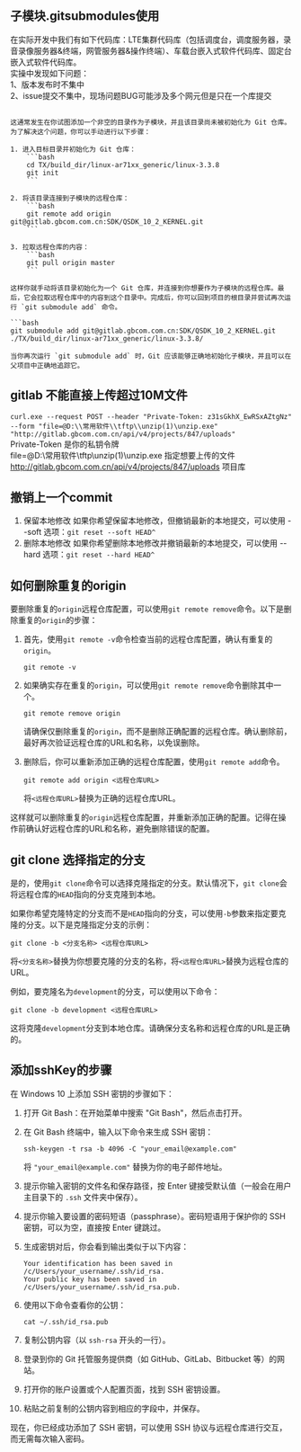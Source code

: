 ## 子模块.gitsubmodules使用
在实际开发中我们有如下代码库：LTE集群代码库（包括调度台，调度服务器，录音录像服务器&终端，网管服务器&操作终端）、车载台嵌入式软件代码库、固定台嵌入式软件代码库。  
实操中发现如下问题：  
1、版本发布时不集中  
2、issue提交不集中，现场问题BUG可能涉及多个网元但是只在一个库提交  

```

这通常发生在你试图添加一个非空的目录作为子模块，并且该目录尚未被初始化为 Git 仓库。为了解决这个问题，你可以手动进行以下步骤：

1. 进入目标目录并初始化为 Git 仓库：
    ```bash
    cd TX/build_dir/linux-ar71xx_generic/linux-3.3.8
    git init
    ```

2. 将该目录连接到子模块的远程仓库：
    ```bash
    git remote add origin git@gitlab.gbcom.com.cn:SDK/QSDK_10_2_KERNEL.git
    ```

3. 拉取远程仓库的内容：
    ```bash
    git pull origin master
    ```

这样你就手动将该目录初始化为一个 Git 仓库，并连接到你想要作为子模块的远程仓库。最后，它会拉取远程仓库中的内容到这个目录中。完成后，你可以回到项目的根目录并尝试再次运行 `git submodule add` 命令。

```bash
git submodule add git@gitlab.gbcom.com.cn:SDK/QSDK_10_2_KERNEL.git ./TX/build_dir/linux-ar71xx_generic/linux-3.3.8/

当你再次运行 `git submodule add` 时，Git 应该能够正确地初始化子模块，并且可以在父项目中正确地追踪它。

```





## gitlab 不能直接上传超过10M文件
`curl.exe --request POST --header "Private-Token: z31sGkhX_EwRSxAZtgNz" --form "file=@D:\\常用软件\\tftp\\unzip(1)\unzip.exe" "http://gitlab.gbcom.com.cn/api/v4/projects/847/uploads"`  
Private-Token 是你的私钥令牌  
file=@D:\\常用软件\\tftp\\unzip(1)\unzip.exe 指定想要上传的文件  
http://gitlab.gbcom.com.cn/api/v4/projects/847/uploads 项目库 

## 撤销上一个commit  
1. 保留本地修改
如果你希望保留本地修改，但撤销最新的本地提交，可以使用 --soft 选项：`git reset --soft HEAD^`
2. 删除本地修改
如果你希望删除本地修改并撤销最新的本地提交，可以使用 --hard 选项：`git reset --hard HEAD^`

## 如何删除重复的origin  
要删除重复的`origin`远程仓库配置，可以使用`git remote remove`命令。以下是删除重复的`origin`的步骤：

1. 首先，使用`git remote -v`命令检查当前的远程仓库配置，确认有重复的`origin`。

   ```
   git remote -v
   ```

2. 如果确实存在重复的`origin`，可以使用`git remote remove`命令删除其中一个。

   ```
   git remote remove origin
   ```

   请确保仅删除重复的`origin`，而不是删除正确配置的远程仓库。确认删除前，最好再次验证远程仓库的URL和名称，以免误删除。

3. 删除后，你可以重新添加正确的远程仓库配置，使用`git remote add`命令。

   ```
   git remote add origin <远程仓库URL>
   ```

   将`<远程仓库URL>`替换为正确的远程仓库URL。

这样就可以删除重复的`origin`远程仓库配置，并重新添加正确的配置。记得在操作前确认好远程仓库的URL和名称，避免删除错误的配置。

## git clone 选择指定的分支
是的，使用`git clone`命令可以选择克隆指定的分支。默认情况下，`git clone`会将远程仓库的`HEAD`指向的分支克隆到本地。

如果你希望克隆特定的分支而不是`HEAD`指向的分支，可以使用`-b`参数来指定要克隆的分支。以下是克隆指定分支的示例：

```
git clone -b <分支名称> <远程仓库URL>
```

将`<分支名称>`替换为你想要克隆的分支的名称，将`<远程仓库URL>`替换为远程仓库的URL。

例如，要克隆名为`development`的分支，可以使用以下命令：

```
git clone -b development <远程仓库URL>
```

这将克隆`development`分支到本地仓库。请确保分支名称和远程仓库的URL是正确的。

## 添加sshKey的步骤
在 Windows 10 上添加 SSH 密钥的步骤如下：

1. 打开 Git Bash：在开始菜单中搜索 "Git Bash"，然后点击打开。

2. 在 Git Bash 终端中，输入以下命令来生成 SSH 密钥：
   ```
   ssh-keygen -t rsa -b 4096 -C "your_email@example.com"
   ```
   将 `"your_email@example.com"` 替换为你的电子邮件地址。

3. 提示你输入密钥的文件名和保存路径，按 Enter 键接受默认值（一般会在用户主目录下的 `.ssh` 文件夹中保存）。

4. 提示你输入要设置的密码短语（passphrase）。密码短语用于保护你的 SSH 密钥，可以为空，直接按 Enter 键跳过。

5. 生成密钥对后，你会看到输出类似于以下内容：
   ```
   Your identification has been saved in /c/Users/your_username/.ssh/id_rsa.
   Your public key has been saved in /c/Users/your_username/.ssh/id_rsa.pub.
   ```

6. 使用以下命令查看你的公钥：
   ```
   cat ~/.ssh/id_rsa.pub
   ```

7. 复制公钥内容（以 `ssh-rsa` 开头的一行）。

8. 登录到你的 Git 托管服务提供商（如 GitHub、GitLab、Bitbucket 等）的网站。

9. 打开你的账户设置或个人配置页面，找到 SSH 密钥设置。

10. 粘贴之前复制的公钥内容到相应的字段中，并保存。

现在，你已经成功添加了 SSH 密钥，可以使用 SSH 协议与远程仓库进行交互，而无需每次输入密码。


